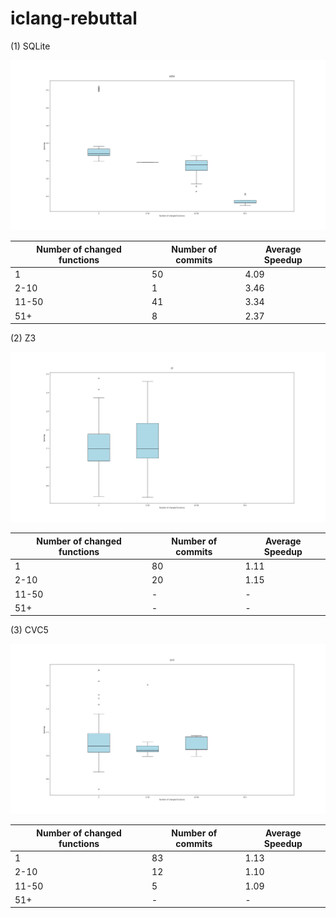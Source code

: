 # iclang-rebuttal

(1) SQLite

![SQLite](./SQLite.png)

| Number of changed functions | Number of commits | Average Speedup |
| --------------------------- | ----------------- | --------------- |
| 1                           | 50                | 4.09            |
| 2-10                        | 1                 | 3.46            |
| 11-50                       | 41                | 3.34            |
| 51+                         | 8                 | 2.37            |

(2) Z3

![Z3](./Z3.png)

| Number of changed functions | Number of commits | Average Speedup |
| --------------------------- | ----------------- | --------------- |
| 1                           | 80                | 1.11            |
| 2-10                        | 20                | 1.15            |
| 11-50                       | -                 | -               |
| 51+                         | -                 | -               |

(3) CVC5

![CVC5](./CVC5.png)

| Number of changed functions | Number of commits | Average Speedup |
| --------------------------- | ----------------- | --------------- |
| 1                           | 83                | 1.13            |
| 2-10                        | 12                | 1.10            |
| 11-50                       | 5                 | 1.09            |
| 51+                         | -                 | -               |